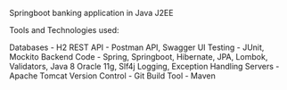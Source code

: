 Springboot banking application in Java J2EE

Tools and Technologies used:

Databases - H2
REST API - Postman API, Swagger UI
Testing - JUnit, Mockito
Backend Code - Spring, Springboot, Hibernate, JPA, Lombok, Validators, Java 8
Oracle 11g, Slf4j Logging, Exception Handling
Servers - Apache Tomcat
Version Control - Git
Build Tool - Maven
